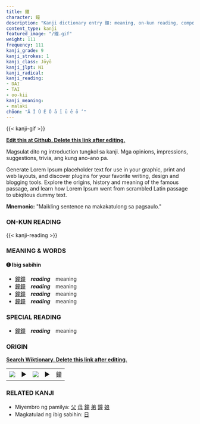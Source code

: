 ```yaml
---
title: 鐘
character: 鐘
description: "Kanji dictionary entry 鐘: meaning, on-kun reading, compounds, origin, related kanji"
content_type: kanji
featured_image: "/鐘.gif"
weight: 111
frequency: 111
kanji_grade: 9
kanji_strokes: 1
kanji_class: Jōyō
kanji_jlpt: N1
kanji_radical: 
kanji_reading: 
- DAI
- TAI
- oo-kii
kanji_meaning:
- malaki
chōon: "Ā Ī Ū Ē Ō ā ī ū ē ō ’"
---
```

[//]: # (Don't edit the line below. Kanji animated GIF code is automatically generated.)
{{< kanji-gif >}}

[//]: # (Edit below this line.)

**[Edit this at Github. Delete this link after editing.](https://github.com/tim0g/tim/tree/main/content/kanji/鐘/index.md)**

Magsulat dito ng introduction tungkol sa kanji. Mga opinions, impressions, suggestions, trivia, ang kung ano-ano pa.

Generate Lorem Ipsum placeholder text for use in your graphic, print and web layouts, and discover plugins for your favorite writing, design and blogging tools. Explore the origins, history and meaning of the famous passage, and learn how Lorem Ipsum went from scrambled Latin passage to ubiqitous dummy text.
 
**Mnemonic:** "Maikling sentence na makakatulong sa pagsaulo."

### ON-KUN READING

[//]: # (Don't edit the line below. ON-KUN READING code is automatically generated.)
{{< kanji-reading >}}

### MEANING & WORDS

#### ➊ **Ibig sabihin**
  - [鐘](../鐘)[鐘](../鐘)　***reading***　meaning
  - [鐘](../鐘)[鐘](../鐘)　***reading***　meaning
  - [鐘](../鐘)[鐘](../鐘)　***reading***　meaning
  - [鐘](../鐘)[鐘](../鐘)　***reading***　meaning

### SPECIAL READING
  - [鐘](../鐘)[鐘](../鐘)　***reading***　meaning

### ORIGIN

**[Search Wiktionary. Delete this link after editing.](https://wiktionary.org/wiki/鐘)**
<table class="kanji-table"><tr><td>
<img src="60px-鐘-bronze.svg.png">
</td><td>▶</td><td>
<img src="60px-鐘-oracle.svg.png">
</td><td>▶</td>
<td class="kanji-origin">鐘</td>
</tr></table>

### RELATED KANJI
- Miyembro ng pamilya: [父](../父) [母](../母) [鐘](../鐘) [弟](../弟) [鐘](../鐘) [娘](../娘)
- Magkatulad ng ibig sabihin: [日](../日)
